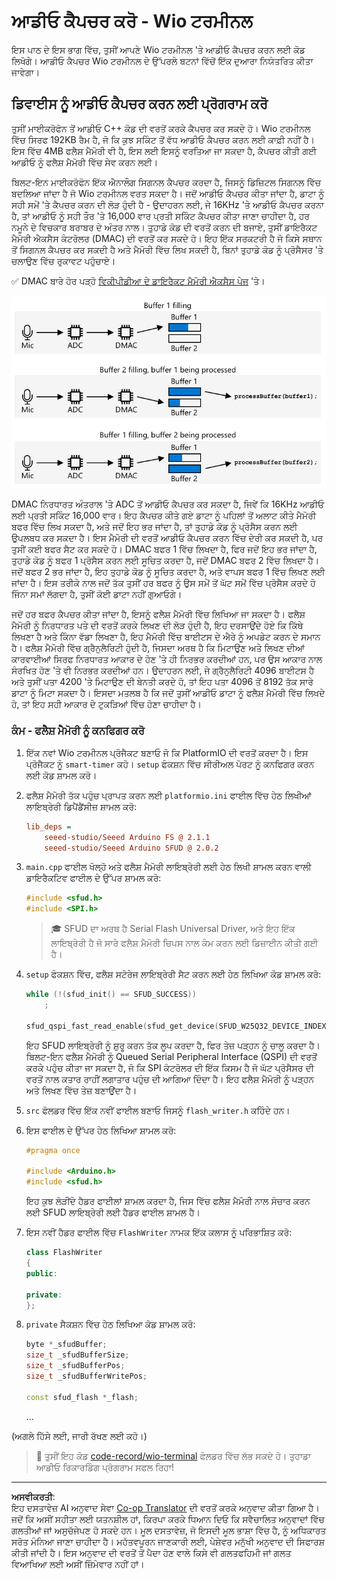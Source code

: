 <!--
CO_OP_TRANSLATOR_METADATA:
{
  "original_hash": "2f336726b9410e97c3aaed76cc89b0d8",
  "translation_date": "2025-08-27T14:15:22+00:00",
  "source_file": "6-consumer/lessons/1-speech-recognition/wio-terminal-audio.md",
  "language_code": "pa"
}
-->
# ਆਡੀਓ ਕੈਪਚਰ ਕਰੋ - Wio ਟਰਮੀਨਲ

ਇਸ ਪਾਠ ਦੇ ਇਸ ਭਾਗ ਵਿੱਚ, ਤੁਸੀਂ ਆਪਣੇ Wio ਟਰਮੀਨਲ 'ਤੇ ਆਡੀਓ ਕੈਪਚਰ ਕਰਨ ਲਈ ਕੋਡ ਲਿਖੋਗੇ। ਆਡੀਓ ਕੈਪਚਰ Wio ਟਰਮੀਨਲ ਦੇ ਉੱਪਰਲੇ ਬਟਨਾਂ ਵਿੱਚੋਂ ਇੱਕ ਦੁਆਰਾ ਨਿਯੰਤਰਿਤ ਕੀਤਾ ਜਾਵੇਗਾ।

## ਡਿਵਾਈਸ ਨੂੰ ਆਡੀਓ ਕੈਪਚਰ ਕਰਨ ਲਈ ਪ੍ਰੋਗਰਾਮ ਕਰੋ

ਤੁਸੀਂ ਮਾਈਕਰੋਫੋਨ ਤੋਂ ਆਡੀਓ C++ ਕੋਡ ਦੀ ਵਰਤੋਂ ਕਰਕੇ ਕੈਪਚਰ ਕਰ ਸਕਦੇ ਹੋ। Wio ਟਰਮੀਨਲ ਵਿੱਚ ਸਿਰਫ 192KB ਰੈਮ ਹੈ, ਜੋ ਕਿ ਕੁਝ ਸਕਿੰਟ ਤੋਂ ਵੱਧ ਆਡੀਓ ਕੈਪਚਰ ਕਰਨ ਲਈ ਕਾਫ਼ੀ ਨਹੀਂ ਹੈ। ਇਸ ਵਿੱਚ 4MB ਫਲੈਸ਼ ਮੈਮੋਰੀ ਵੀ ਹੈ, ਇਸ ਲਈ ਇਸਨੂੰ ਵਰਤਿਆ ਜਾ ਸਕਦਾ ਹੈ, ਕੈਪਚਰ ਕੀਤੀ ਗਈ ਆਡੀਓ ਨੂੰ ਫਲੈਸ਼ ਮੈਮੋਰੀ ਵਿੱਚ ਸੇਵ ਕਰਨ ਲਈ।

ਬਿਲਟ-ਇਨ ਮਾਈਕਰੋਫੋਨ ਇੱਕ ਐਨਾਲੌਗ ਸਿਗਨਲ ਕੈਪਚਰ ਕਰਦਾ ਹੈ, ਜਿਸਨੂੰ ਡਿਜ਼ਿਟਲ ਸਿਗਨਲ ਵਿੱਚ ਬਦਲਿਆ ਜਾਂਦਾ ਹੈ ਜੋ Wio ਟਰਮੀਨਲ ਵਰਤ ਸਕਦਾ ਹੈ। ਜਦੋਂ ਆਡੀਓ ਕੈਪਚਰ ਕੀਤਾ ਜਾਂਦਾ ਹੈ, ਡਾਟਾ ਨੂੰ ਸਹੀ ਸਮੇਂ 'ਤੇ ਕੈਪਚਰ ਕਰਨ ਦੀ ਲੋੜ ਹੁੰਦੀ ਹੈ - ਉਦਾਹਰਨ ਲਈ, ਜੇ 16KHz 'ਤੇ ਆਡੀਓ ਕੈਪਚਰ ਕਰਨਾ ਹੈ, ਤਾਂ ਆਡੀਓ ਨੂੰ ਸਹੀ ਤੌਰ 'ਤੇ 16,000 ਵਾਰ ਪ੍ਰਤੀ ਸਕਿੰਟ ਕੈਪਚਰ ਕੀਤਾ ਜਾਣਾ ਚਾਹੀਦਾ ਹੈ, ਹਰ ਨਮੂਨੇ ਦੇ ਵਿਚਕਾਰ ਬਰਾਬਰ ਦੇ ਅੰਤਰ ਨਾਲ। ਤੁਹਾਡੇ ਕੋਡ ਦੀ ਵਰਤੋਂ ਕਰਨ ਦੀ ਬਜਾਏ, ਤੁਸੀਂ ਡਾਇਰੈਕਟ ਮੈਮੋਰੀ ਐਕਸੈਸ ਕੰਟਰੋਲਰ (DMAC) ਦੀ ਵਰਤੋਂ ਕਰ ਸਕਦੇ ਹੋ। ਇਹ ਇੱਕ ਸਰਕਟਰੀ ਹੈ ਜੋ ਕਿਸੇ ਸਥਾਨ ਤੋਂ ਸਿਗਨਲ ਕੈਪਚਰ ਕਰ ਸਕਦੀ ਹੈ ਅਤੇ ਮੈਮੋਰੀ ਵਿੱਚ ਲਿਖ ਸਕਦੀ ਹੈ, ਬਿਨਾਂ ਤੁਹਾਡੇ ਕੋਡ ਨੂੰ ਪ੍ਰੋਸੈਸਰ 'ਤੇ ਚਲਾਉਣ ਵਿੱਚ ਰੁਕਾਵਟ ਪਹੁੰਚਾਏ।

✅ DMAC ਬਾਰੇ ਹੋਰ ਪੜ੍ਹੋ [ਵਿਕੀਪੀਡੀਆ ਦੇ ਡਾਇਰੈਕਟ ਮੈਮੋਰੀ ਐਕਸੈਸ ਪੇਜ](https://wikipedia.org/wiki/Direct_memory_access) 'ਤੇ।

![ਮਾਈਕ ਤੋਂ ਆਡੀਓ ADC ਤੋਂ DMAC ਤੱਕ ਜਾਂਦਾ ਹੈ। ਇਹ ਇੱਕ ਬਫਰ ਵਿੱਚ ਲਿਖਦਾ ਹੈ। ਜਦੋਂ ਇਹ ਬਫਰ ਭਰ ਜਾਂਦਾ ਹੈ, ਤਾਂ ਇਸਨੂੰ ਪ੍ਰੋਸੈਸ ਕੀਤਾ ਜਾਂਦਾ ਹੈ ਅਤੇ DMAC ਦੂਜੇ ਬਫਰ ਵਿੱਚ ਲਿਖਦਾ ਹੈ](../../../../../translated_images/dmac-adc-buffers.4509aee49145c90bc2e1be472b8ed2ddfcb2b6a81ad3e559114aca55f5fff759.pa.png)

DMAC ਨਿਰਧਾਰਤ ਅੰਤਰਾਲ 'ਤੇ ADC ਤੋਂ ਆਡੀਓ ਕੈਪਚਰ ਕਰ ਸਕਦਾ ਹੈ, ਜਿਵੇਂ ਕਿ 16KHz ਆਡੀਓ ਲਈ ਪ੍ਰਤੀ ਸਕਿੰਟ 16,000 ਵਾਰ। ਇਹ ਕੈਪਚਰ ਕੀਤੇ ਗਏ ਡਾਟਾ ਨੂੰ ਪਹਿਲਾਂ ਤੋਂ ਅਲਾਟ ਕੀਤੇ ਮੈਮੋਰੀ ਬਫਰ ਵਿੱਚ ਲਿਖ ਸਕਦਾ ਹੈ, ਅਤੇ ਜਦੋਂ ਇਹ ਭਰ ਜਾਂਦਾ ਹੈ, ਤਾਂ ਤੁਹਾਡੇ ਕੋਡ ਨੂੰ ਪ੍ਰੋਸੈਸ ਕਰਨ ਲਈ ਉਪਲਬਧ ਕਰ ਸਕਦਾ ਹੈ। ਇਸ ਮੈਮੋਰੀ ਦੀ ਵਰਤੋਂ ਆਡੀਓ ਕੈਪਚਰ ਕਰਨ ਵਿੱਚ ਦੇਰੀ ਕਰ ਸਕਦੀ ਹੈ, ਪਰ ਤੁਸੀਂ ਕਈ ਬਫਰ ਸੈਟ ਕਰ ਸਕਦੇ ਹੋ। DMAC ਬਫਰ 1 ਵਿੱਚ ਲਿਖਦਾ ਹੈ, ਫਿਰ ਜਦੋਂ ਇਹ ਭਰ ਜਾਂਦਾ ਹੈ, ਤੁਹਾਡੇ ਕੋਡ ਨੂੰ ਬਫਰ 1 ਪ੍ਰੋਸੈਸ ਕਰਨ ਲਈ ਸੂਚਿਤ ਕਰਦਾ ਹੈ, ਜਦੋਂ DMAC ਬਫਰ 2 ਵਿੱਚ ਲਿਖਦਾ ਹੈ। ਜਦੋਂ ਬਫਰ 2 ਭਰ ਜਾਂਦਾ ਹੈ, ਇਹ ਤੁਹਾਡੇ ਕੋਡ ਨੂੰ ਸੂਚਿਤ ਕਰਦਾ ਹੈ, ਅਤੇ ਵਾਪਸ ਬਫਰ 1 ਵਿੱਚ ਲਿਖਣ ਲਈ ਜਾਂਦਾ ਹੈ। ਇਸ ਤਰੀਕੇ ਨਾਲ ਜਦੋਂ ਤੱਕ ਤੁਸੀਂ ਹਰ ਬਫਰ ਨੂੰ ਉਸ ਸਮੇਂ ਤੋਂ ਘੱਟ ਸਮੇਂ ਵਿੱਚ ਪ੍ਰੋਸੈਸ ਕਰਦੇ ਹੋ ਜਿੰਨਾ ਸਮਾਂ ਲੱਗਦਾ ਹੈ, ਤੁਸੀਂ ਕੋਈ ਡਾਟਾ ਨਹੀਂ ਗੁਆਓਗੇ।

ਜਦੋਂ ਹਰ ਬਫਰ ਕੈਪਚਰ ਕੀਤਾ ਜਾਂਦਾ ਹੈ, ਇਸਨੂੰ ਫਲੈਸ਼ ਮੈਮੋਰੀ ਵਿੱਚ ਲਿਖਿਆ ਜਾ ਸਕਦਾ ਹੈ। ਫਲੈਸ਼ ਮੈਮੋਰੀ ਨੂੰ ਨਿਰਧਾਰਤ ਪਤੇ ਦੀ ਵਰਤੋਂ ਕਰਕੇ ਲਿਖਣ ਦੀ ਲੋੜ ਹੁੰਦੀ ਹੈ, ਇਹ ਦਰਸਾਉਂਦੇ ਹੋਏ ਕਿ ਕਿੱਥੇ ਲਿਖਣਾ ਹੈ ਅਤੇ ਕਿੰਨਾ ਵੱਡਾ ਲਿਖਣਾ ਹੈ, ਇਹ ਮੈਮੋਰੀ ਵਿੱਚ ਬਾਈਟਸ ਦੇ ਐਰੇ ਨੂੰ ਅਪਡੇਟ ਕਰਨ ਦੇ ਸਮਾਨ ਹੈ। ਫਲੈਸ਼ ਮੈਮੋਰੀ ਵਿੱਚ ਗ੍ਰੈਨੁਲੈਰਿਟੀ ਹੁੰਦੀ ਹੈ, ਜਿਸਦਾ ਅਰਥ ਹੈ ਕਿ ਮਿਟਾਉਣ ਅਤੇ ਲਿਖਣ ਦੀਆਂ ਕਾਰਵਾਈਆਂ ਸਿਰਫ ਨਿਰਧਾਰਤ ਆਕਾਰ ਦੇ ਹੋਣ 'ਤੇ ਹੀ ਨਿਰਭਰ ਕਰਦੀਆਂ ਹਨ, ਪਰ ਉਸ ਆਕਾਰ ਨਾਲ ਸੰਰਖਿਤ ਹੋਣ 'ਤੇ ਵੀ ਨਿਰਭਰ ਕਰਦੀਆਂ ਹਨ। ਉਦਾਹਰਨ ਲਈ, ਜੇ ਗ੍ਰੈਨੁਲੈਰਿਟੀ 4096 ਬਾਈਟਸ ਹੈ ਅਤੇ ਤੁਸੀਂ ਪਤਾ 4200 'ਤੇ ਮਿਟਾਉਣ ਦੀ ਬੇਨਤੀ ਕਰਦੇ ਹੋ, ਤਾਂ ਇਹ ਪਤਾ 4096 ਤੋਂ 8192 ਤੱਕ ਸਾਰੇ ਡਾਟਾ ਨੂੰ ਮਿਟਾ ਸਕਦਾ ਹੈ। ਇਸਦਾ ਮਤਲਬ ਹੈ ਕਿ ਜਦੋਂ ਤੁਸੀਂ ਆਡੀਓ ਡਾਟਾ ਨੂੰ ਫਲੈਸ਼ ਮੈਮੋਰੀ ਵਿੱਚ ਲਿਖਦੇ ਹੋ, ਤਾਂ ਇਹ ਸਹੀ ਆਕਾਰ ਦੇ ਟੁਕੜਿਆਂ ਵਿੱਚ ਹੋਣਾ ਚਾਹੀਦਾ ਹੈ।

### ਕੰਮ - ਫਲੈਸ਼ ਮੈਮੋਰੀ ਨੂੰ ਕਨਫਿਗਰ ਕਰੋ

1. ਇੱਕ ਨਵਾਂ Wio ਟਰਮੀਨਲ ਪ੍ਰੋਜੈਕਟ ਬਣਾਓ ਜੋ ਕਿ PlatformIO ਦੀ ਵਰਤੋਂ ਕਰਦਾ ਹੈ। ਇਸ ਪ੍ਰੋਜੈਕਟ ਨੂੰ `smart-timer` ਕਹੋ। `setup` ਫੰਕਸ਼ਨ ਵਿੱਚ ਸੀਰੀਅਲ ਪੋਰਟ ਨੂੰ ਕਨਫਿਗਰ ਕਰਨ ਲਈ ਕੋਡ ਸ਼ਾਮਲ ਕਰੋ।

1. ਫਲੈਸ਼ ਮੈਮੋਰੀ ਤੱਕ ਪਹੁੰਚ ਪ੍ਰਾਪਤ ਕਰਨ ਲਈ `platformio.ini` ਫਾਈਲ ਵਿੱਚ ਹੇਠ ਲਿਖੀਆਂ ਲਾਇਬ੍ਰੇਰੀ ਡਿਪੈਂਡੈਂਸੀਜ਼ ਸ਼ਾਮਲ ਕਰੋ:

    ```ini
    lib_deps =
        seeed-studio/Seeed Arduino FS @ 2.1.1
        seeed-studio/Seeed Arduino SFUD @ 2.0.2
    ```

1. `main.cpp` ਫਾਈਲ ਖੋਲ੍ਹੋ ਅਤੇ ਫਲੈਸ਼ ਮੈਮੋਰੀ ਲਾਇਬ੍ਰੇਰੀ ਲਈ ਹੇਠ ਲਿਖੀ ਸ਼ਾਮਲ ਕਰਨ ਵਾਲੀ ਡਾਇਰੈਕਟਿਵ ਫਾਈਲ ਦੇ ਉੱਪਰ ਸ਼ਾਮਲ ਕਰੋ:

    ```cpp
    #include <sfud.h>
    #include <SPI.h>
    ```

    > 🎓 SFUD ਦਾ ਅਰਥ ਹੈ Serial Flash Universal Driver, ਅਤੇ ਇਹ ਇੱਕ ਲਾਇਬ੍ਰੇਰੀ ਹੈ ਜੋ ਸਾਰੇ ਫਲੈਸ਼ ਮੈਮੋਰੀ ਚਿਪਸ ਨਾਲ ਕੰਮ ਕਰਨ ਲਈ ਡਿਜ਼ਾਈਨ ਕੀਤੀ ਗਈ ਹੈ।

1. `setup` ਫੰਕਸ਼ਨ ਵਿੱਚ, ਫਲੈਸ਼ ਸਟੋਰੇਜ ਲਾਇਬ੍ਰੇਰੀ ਸੈਟ ਕਰਨ ਲਈ ਹੇਠ ਲਿਖਿਆ ਕੋਡ ਸ਼ਾਮਲ ਕਰੋ:

    ```cpp
    while (!(sfud_init() == SFUD_SUCCESS))
        ;

    sfud_qspi_fast_read_enable(sfud_get_device(SFUD_W25Q32_DEVICE_INDEX), 2);
    ```

    ਇਹ SFUD ਲਾਇਬ੍ਰੇਰੀ ਨੂੰ ਸ਼ੁਰੂ ਕਰਨ ਤੱਕ ਲੂਪ ਕਰਦਾ ਹੈ, ਫਿਰ ਤੇਜ਼ ਪੜ੍ਹਨ ਨੂੰ ਚਾਲੂ ਕਰਦਾ ਹੈ। ਬਿਲਟ-ਇਨ ਫਲੈਸ਼ ਮੈਮੋਰੀ ਨੂੰ Queued Serial Peripheral Interface (QSPI) ਦੀ ਵਰਤੋਂ ਕਰਕੇ ਪਹੁੰਚ ਕੀਤਾ ਜਾ ਸਕਦਾ ਹੈ, ਜੋ ਕਿ SPI ਕੰਟਰੋਲਰ ਦੀ ਇੱਕ ਕਿਸਮ ਹੈ ਜੋ ਘੱਟ ਪ੍ਰੋਸੈਸਰ ਦੀ ਵਰਤੋਂ ਨਾਲ ਕਤਾਰ ਰਾਹੀਂ ਲਗਾਤਾਰ ਪਹੁੰਚ ਦੀ ਆਗਿਆ ਦਿੰਦਾ ਹੈ। ਇਹ ਫਲੈਸ਼ ਮੈਮੋਰੀ ਨੂੰ ਪੜ੍ਹਨ ਅਤੇ ਲਿਖਣ ਵਿੱਚ ਤੇਜ਼ ਬਣਾਉਂਦਾ ਹੈ।

1. `src` ਫੋਲਡਰ ਵਿੱਚ ਇੱਕ ਨਵੀਂ ਫਾਈਲ ਬਣਾਓ ਜਿਸਨੂੰ `flash_writer.h` ਕਹਿੰਦੇ ਹਨ।

1. ਇਸ ਫਾਈਲ ਦੇ ਉੱਪਰ ਹੇਠ ਲਿਖਿਆ ਸ਼ਾਮਲ ਕਰੋ:

    ```cpp
    #pragma once

    #include <Arduino.h>
    #include <sfud.h>
    ```

    ਇਹ ਕੁਝ ਲੋੜੀਂਦੇ ਹੈਡਰ ਫਾਈਲਾਂ ਸ਼ਾਮਲ ਕਰਦਾ ਹੈ, ਜਿਸ ਵਿੱਚ ਫਲੈਸ਼ ਮੈਮੋਰੀ ਨਾਲ ਸੰਚਾਰ ਕਰਨ ਲਈ SFUD ਲਾਇਬ੍ਰੇਰੀ ਲਈ ਹੈਡਰ ਫਾਈਲ ਸ਼ਾਮਲ ਹੈ।

1. ਇਸ ਨਵੀਂ ਹੈਡਰ ਫਾਈਲ ਵਿੱਚ `FlashWriter` ਨਾਮਕ ਇੱਕ ਕਲਾਸ ਨੂੰ ਪਰਿਭਾਸ਼ਿਤ ਕਰੋ:

    ```cpp
    class FlashWriter
    {
    public:
    
    private:
    };
    ```

1. `private` ਸੈਕਸ਼ਨ ਵਿੱਚ ਹੇਠ ਲਿਖਿਆ ਕੋਡ ਸ਼ਾਮਲ ਕਰੋ:

    ```cpp
    byte *_sfudBuffer;
    size_t _sfudBufferSize;
    size_t _sfudBufferPos;
    size_t _sfudBufferWritePos;

    const sfud_flash *_flash;
    ```

    ...

(ਅਗਲੇ ਹਿੱਸੇ ਲਈ, ਜਾਰੀ ਰੱਖਣ ਲਈ ਕਹੋ।)
> 💁 ਤੁਸੀਂ ਇਹ ਕੋਡ [code-record/wio-terminal](../../../../../6-consumer/lessons/1-speech-recognition/code-record/wio-terminal) ਫੋਲਡਰ ਵਿੱਚ ਲੱਭ ਸਕਦੇ ਹੋ।
ਤੁਹਾਡਾ ਆਡੀਓ ਰਿਕਾਰਡਿੰਗ ਪ੍ਰੋਗਰਾਮ ਸਫਲ ਰਿਹਾ!

---

**ਅਸਵੀਕਰਤੀ**:  
ਇਹ ਦਸਤਾਵੇਜ਼ AI ਅਨੁਵਾਦ ਸੇਵਾ [Co-op Translator](https://github.com/Azure/co-op-translator) ਦੀ ਵਰਤੋਂ ਕਰਕੇ ਅਨੁਵਾਦ ਕੀਤਾ ਗਿਆ ਹੈ। ਜਦੋਂ ਕਿ ਅਸੀਂ ਸਹੀਤਾ ਲਈ ਯਤਨਸ਼ੀਲ ਹਾਂ, ਕਿਰਪਾ ਕਰਕੇ ਧਿਆਨ ਦਿਓ ਕਿ ਸਵੈਚਾਲਿਤ ਅਨੁਵਾਦਾਂ ਵਿੱਚ ਗਲਤੀਆਂ ਜਾਂ ਅਸੁਚੱਜੇਪਣ ਹੋ ਸਕਦੇ ਹਨ। ਮੂਲ ਦਸਤਾਵੇਜ਼, ਜੋ ਇਸਦੀ ਮੂਲ ਭਾਸ਼ਾ ਵਿੱਚ ਹੈ, ਨੂੰ ਅਧਿਕਾਰਤ ਸਰੋਤ ਮੰਨਿਆ ਜਾਣਾ ਚਾਹੀਦਾ ਹੈ। ਮਹੱਤਵਪੂਰਨ ਜਾਣਕਾਰੀ ਲਈ, ਪੇਸ਼ੇਵਰ ਮਨੁੱਖੀ ਅਨੁਵਾਦ ਦੀ ਸਿਫਾਰਸ਼ ਕੀਤੀ ਜਾਂਦੀ ਹੈ। ਇਸ ਅਨੁਵਾਦ ਦੀ ਵਰਤੋਂ ਤੋਂ ਪੈਦਾ ਹੋਣ ਵਾਲੇ ਕਿਸੇ ਵੀ ਗਲਤਫਹਿਮੀ ਜਾਂ ਗਲਤ ਵਿਆਖਿਆ ਲਈ ਅਸੀਂ ਜ਼ਿੰਮੇਵਾਰ ਨਹੀਂ ਹਾਂ।